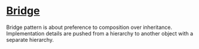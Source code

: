 # [Bridge](https://java-design-patterns.com/patterns/bridge)

Bridge pattern is about preference to composition over inheritance.
Implementation details are pushed from a hierarchy to another object with a separate hierarchy.
